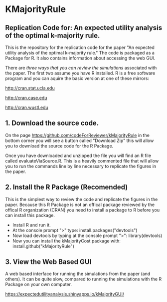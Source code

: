 # KMajorityRule
## Replication Code for: An expected utility analysis of the optimal k-majority rule.

This is the repository for the replication code for the paper "An expected utility analysis of the optimal k-majority rule." The code is packaged as a Package for R. It also contains information about accessing the web GUI. 

There are *three ways that you can review the simulations* associated with the paper. The first two assume you have R installed. R is a free software program and you can aquire the basic version at one of these mirrors:

http://cran.stat.ucla.edu

http://cran.case.edu

http://cran.wustl.edu

## 1. Download the source code.

On the page https://github.com/codeForReviewer/kMajorityRule in the bottom corner you will see a button called "Download Zip" this will allow you to download the source code for the R Package. 

Once you have downloaded and unzipped the file you will find an R file called evaluateViaSource.R. This is a heavily commented file that will allow you to run the commands line by line necessary to replicate the figures in the paper.

## 2. Install the R Package (Recomended)
This is the simplest way to review the code and replicate the figures in the paper. Because this R Package is not an offical package reviewed by the offical R organization (CRAN) you need to install a package to R before you can install this package.

* Install R and run it.
* At the console prompt ">" type: install.packages("devtools")
* Now load devtools by typing at the console prompt ">": library(devtools)
* Now you can install the kMajorityCost package with: install.github("kMajorityRule")

## 3. View the Web Based GUI

A web based interface for running the simulations from the paper (and others). It can be quite slow, compared to running the simulations with the R Package on your own computer.

https://expectedutilityanalysis.shinyapps.io/kMajorityGUI/
